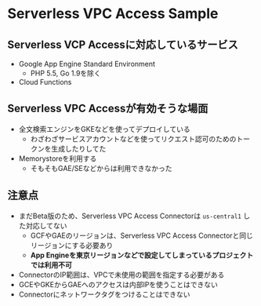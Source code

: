# Serverless VPC Access Sample
## Serverless VCP Accessに対応しているサービス
* Google App Engine Standard Environment
  - PHP 5.5, Go 1.9を除く
* Cloud Functions


## Serverless VPC Accessが有効そうな場面
* 全文検索エンジンをGKEなどを使ってデプロイしている
  - わざわざサービスアカウントなどを使ってリクエスト認可のためのトークンを生成したりしてた
* Memorystoreを利用する
  - そもそもGAE/SEなどからは利用できなかった


## 注意点
* まだBeta版のため、Serverless VPC Access Connectorは `us-central1` した対応してない
  - GCFやGAEのリージョンは、Serverless VPC Access Connectorと同じリージョンにする必要あり
  - **App Engineを東京リージョンなどで設定してしまっているプロジェクトでは利用不可**
* ConnectorのIP範囲は、VPCで未使用の範囲を指定する必要がある
* GCEやGKEからGAEへのアクセスは内部IPを使うことはできない
* Connectorにネットワークタグをつけることはできない
